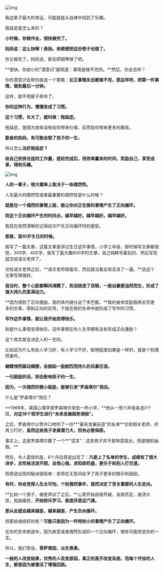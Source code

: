 ![img](https://mmbiz.qpic.cn/mmbiz_jpg/Eia1pKbzLGbRfJYYVCwYPTWN2TiaibicbJPAo2NjLOCe0S8vHcQ9bSjwLDQyLiao83tOyBzbb4VdEGA0pNuxIkk7HJQ/640?wx_fmt=jpeg&tp=webp&wxfrom=5&wx_lazy=1&wx_co=1)

我这辈子最大的幸运，可能就是从自律中找到了乐趣。

拖延症是怎么来的？

**小时候，你做作业，很快做完了。**

**妈妈说：这么快啊！表扬。来顺便把这份卷子也做了。**

你又做完了，妈妈说，那去把钢琴弹了吧。

**很快，你幼小的“潜意识”就知道：事情是做不完的。**然后，你会怎样？

你的潜意识会帮你挑选一个策略：**反正事情永远都做不完，那这样吧，把第一件事情，做到最后一分钟。**

这样，就不用疲于奔命了。

**你的这种行为，慢慢变成了习惯。**

**这个习惯，长大了，就叫做：拖延症。**

拖延症，是因为效率没有给你带来价值，反而给你带来更多的痛苦。

**勤奋的妈妈，有可能会毁了孩子的一生。**

所以怎么**治好拖延症？**

**给自己安排合适的工作量，提前完成后，用效率赢来的时间，奖励自己，享受成果，得到乐趣。**

![img](https://mmbiz.qpic.cn/mmbiz_jpg/Eia1pKbzLGbRfJYYVCwYPTWN2TiaibicbJPARBrfTkMBvPfJQSL0kuRUCN4JRS6vicJLSZSSeq2nYSiaG5rBMkbzpialA/640?wx_fmt=jpeg&tp=webp&wxfrom=5&wx_lazy=1&wx_co=1)

**人的一辈子，很大概率上取决于一些偶然性。**

人生最大的偶然性或者最重要的偶然性是什么时候？

**就是在一个偶然的事情上面，能让你对正在做的事情产生了正向循环。**

**而这个正向循环产生的时间点，越早越好。越早越好。越早越好。**

我现在依然清晰的记得初次产生正向循环时的感受。

**那是，我10岁生日的时候。**

我写了一篇文章，这篇文章是讲过生日这件事情，小学三年级，那时候写文章都很短，300字、400字，我写了篇大概600字的文章，自己纯粹写着玩的，然后写完就交给语文老师了。

交给语文老师之后，**语文老师很喜欢，然后就当着全班去读了一遍，**说这个文章写得很好。

**我当时，整个心脏都瞬间沸腾了，热泪烧烫了双眼，一股自豪感油然而生，形成了强大持久的澎湃动力。**

**因为得到了正向激励，我的体内就分泌了多巴胺，**我的身体奖励我再去写更多的文章，得到正向的反馈，于是在我的生命中就形成了写作的习惯。

**写作这件事情，就让我开始变得快乐。**

到底什么事情变得快乐，这件事情在你人生早期有没有形成正向激励？

这个其实是会决定人的一生的。

比如说为什么有些人学习好，有人学习不好，聪明程度如果是一样的，就是个别偶然事件。

**蝴蝶悄然扇动翅膀，会掀起一股剧烈而持久的风暴巨浪。**

**一句鼓励的话，则会影响孩子的一生。**

**因为，一次偶然的微小鼓励，能够引发“罗森塔尔”效应。** 

什么是“罗森塔尔”效应？

**1968年，美国心理学家罗森塔尔来到一所小学，**他从一至六年级各选3个班，**对这18个班学生进行“未来发展趋势测验”。**

之后，罗森塔尔以赞许口吻列了一份**“最有发展前途”的名单**交给相关老师，并再三叮咛，**虽然这些孩子发展潜力大，但务必要保密。**

事实上，这是罗森塔尔撒了一个**“谎言”：这些孩子并不是特意挑出，而是随机抽取。**

然后，令人震惊的是，8个月后奇迹出现了：**凡是上了名单的学生，成绩有了很大进步，且性格活泼开朗，自信心强，求知欲旺盛，更乐于和别人打交道。**

而奇迹出现的秘诀很简单：老师在无意间给予了孩子更多的暗示和鼓励。

**有时，你会觉得人生太可怕，个别偶然事件，竟然决定了至关重要的人生走向。**

**比如一个孩子，被老师训了之后，**心里开始自我怀疑，自我否定，崩溃大哭，孤独痛苦，**开始排斥学习，极度厌恶这门课。**
 

**那从此就会越来越差，越来越差，产生负向循环。**

但那些成绩好的呢？**可能只是因为一件特别小的事情产生了正向循环。**

在你的生命旅途中，因为故意或者偶然形成的一个正向循环，很有可能改变你的一生。

所以，我们常说，**菩萨畏因，众生畏果。**

**一般的人改变结果，优秀的人改变原因，真正的高手改变系统，而每个开挂的人生，都是因为被激活了增强回路。**